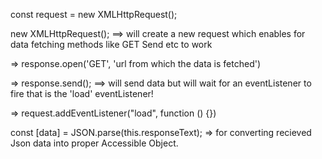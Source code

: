 <!-- ASYNCHRONOUS JS -->

  const request = new XMLHttpRequest();

new XMLHttpRequest(); ==> will create a new request which enables for data fetching methods like GET Send etc to work

=> response.open('GET', 'url from which the data is fetched')

=> response.send(); ==> will send data but will wait for an         eventListener to fire
that is the 'load' eventListener!

=>  request.addEventListener("load", function () {})

const [data] = JSON.parse(this.responseText); => for converting recieved Json data into proper Accessible Object. 


